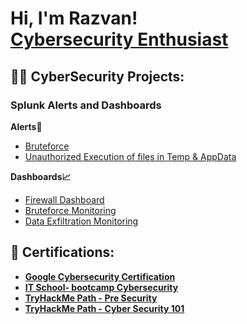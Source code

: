 <h1>Hi, I'm Razvan! <br/> <a href="https://www.linkedin.com/in/razvan-dabija/">Cybersecurity Enthusiast</a> </h1>

<h2>👨‍💻 CyberSecurity Projects:</h2>
<h3>Splunk Alerts and Dashboards</h3>

<b>Alerts🚨</b>
  - [Bruteforce](https://github.com/Razvan-330/BruteForce-Alert)
  - [Unauthorized Execution of files in Temp & AppData](https://github.com/Razvan-330/UnauthorizedEx-Temp-Appdata)
    
<b>Dashboards📈</b>
- [Firewall Dashboard](https://github.com/Razvan-330/FirewallDashboard)
- [Bruteforce Monitoring](https://github.com/Razvan-330/BruteforceDashboard)
- [Data Exfiltration Monitoring](https://github.com/joshmadakor1/Algorithms-Practice)

<h2>📜 Certifications:</h2>

- [<b>Google Cybersecurity Certification</b>](https://www.credly.com/badges/9eb74002-09ba-4f8e-bce7-fc0e075ba436/public_url)
- [<b>IT School- bootcamp Cybersecurity</b>](https://www.linkedin.com/in/razvan-dabija/overlay/1743667848685/single-media-viewer/?profileId=ACoAAD635SIBB27ps_9MGSgT7ayrF4ea035LEps)
- [<b>TryHackMe Path - Pre Security</b>](https://tryhackme-certificates.s3-eu-west-1.amazonaws.com/THM-VC2HHQA8VU.pdf)
- [<b>TryHackMe Path - Cyber Security 101</b>](https://tryhackme-certificates.s3-eu-west-1.amazonaws.com/THM-TWQ6DT2KGT.pdf)
